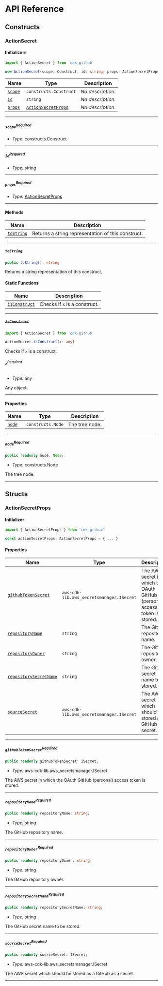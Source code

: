 # API Reference <a name="API Reference" id="api-reference"></a>

## Constructs <a name="Constructs" id="Constructs"></a>

### ActionSecret <a name="ActionSecret" id="cdk-github.ActionSecret"></a>

#### Initializers <a name="Initializers" id="cdk-github.ActionSecret.Initializer"></a>

```typescript
import { ActionSecret } from 'cdk-github'

new ActionSecret(scope: Construct, id: string, props: ActionSecretProps)
```

| **Name** | **Type** | **Description** |
| --- | --- | --- |
| <code><a href="#cdk-github.ActionSecret.Initializer.parameter.scope">scope</a></code> | <code>constructs.Construct</code> | *No description.* |
| <code><a href="#cdk-github.ActionSecret.Initializer.parameter.id">id</a></code> | <code>string</code> | *No description.* |
| <code><a href="#cdk-github.ActionSecret.Initializer.parameter.props">props</a></code> | <code><a href="#cdk-github.ActionSecretProps">ActionSecretProps</a></code> | *No description.* |

---

##### `scope`<sup>Required</sup> <a name="scope" id="cdk-github.ActionSecret.Initializer.parameter.scope"></a>

- *Type:* constructs.Construct

---

##### `id`<sup>Required</sup> <a name="id" id="cdk-github.ActionSecret.Initializer.parameter.id"></a>

- *Type:* string

---

##### `props`<sup>Required</sup> <a name="props" id="cdk-github.ActionSecret.Initializer.parameter.props"></a>

- *Type:* <a href="#cdk-github.ActionSecretProps">ActionSecretProps</a>

---

#### Methods <a name="Methods" id="Methods"></a>

| **Name** | **Description** |
| --- | --- |
| <code><a href="#cdk-github.ActionSecret.toString">toString</a></code> | Returns a string representation of this construct. |

---

##### `toString` <a name="toString" id="cdk-github.ActionSecret.toString"></a>

```typescript
public toString(): string
```

Returns a string representation of this construct.

#### Static Functions <a name="Static Functions" id="Static Functions"></a>

| **Name** | **Description** |
| --- | --- |
| <code><a href="#cdk-github.ActionSecret.isConstruct">isConstruct</a></code> | Checks if `x` is a construct. |

---

##### ~~`isConstruct`~~ <a name="isConstruct" id="cdk-github.ActionSecret.isConstruct"></a>

```typescript
import { ActionSecret } from 'cdk-github'

ActionSecret.isConstruct(x: any)
```

Checks if `x` is a construct.

###### `x`<sup>Required</sup> <a name="x" id="cdk-github.ActionSecret.isConstruct.parameter.x"></a>

- *Type:* any

Any object.

---

#### Properties <a name="Properties" id="Properties"></a>

| **Name** | **Type** | **Description** |
| --- | --- | --- |
| <code><a href="#cdk-github.ActionSecret.property.node">node</a></code> | <code>constructs.Node</code> | The tree node. |

---

##### `node`<sup>Required</sup> <a name="node" id="cdk-github.ActionSecret.property.node"></a>

```typescript
public readonly node: Node;
```

- *Type:* constructs.Node

The tree node.

---


## Structs <a name="Structs" id="Structs"></a>

### ActionSecretProps <a name="ActionSecretProps" id="cdk-github.ActionSecretProps"></a>

#### Initializer <a name="Initializer" id="cdk-github.ActionSecretProps.Initializer"></a>

```typescript
import { ActionSecretProps } from 'cdk-github'

const actionSecretProps: ActionSecretProps = { ... }
```

#### Properties <a name="Properties" id="Properties"></a>

| **Name** | **Type** | **Description** |
| --- | --- | --- |
| <code><a href="#cdk-github.ActionSecretProps.property.githubTokenSecret">githubTokenSecret</a></code> | <code>aws-cdk-lib.aws_secretsmanager.ISecret</code> | The AWS secret in which the OAuth GitHub (personal) access token is stored. |
| <code><a href="#cdk-github.ActionSecretProps.property.repositoryName">repositoryName</a></code> | <code>string</code> | The GitHub repository name. |
| <code><a href="#cdk-github.ActionSecretProps.property.repositoryOwner">repositoryOwner</a></code> | <code>string</code> | The GitHub repository owner. |
| <code><a href="#cdk-github.ActionSecretProps.property.repositorySecretName">repositorySecretName</a></code> | <code>string</code> | The GitHub secret name to be stored. |
| <code><a href="#cdk-github.ActionSecretProps.property.sourceSecret">sourceSecret</a></code> | <code>aws-cdk-lib.aws_secretsmanager.ISecret</code> | The AWS secret which should be stored as a GitHub as a secret. |

---

##### `githubTokenSecret`<sup>Required</sup> <a name="githubTokenSecret" id="cdk-github.ActionSecretProps.property.githubTokenSecret"></a>

```typescript
public readonly githubTokenSecret: ISecret;
```

- *Type:* aws-cdk-lib.aws_secretsmanager.ISecret

The AWS secret in which the OAuth GitHub (personal) access token is stored.

---

##### `repositoryName`<sup>Required</sup> <a name="repositoryName" id="cdk-github.ActionSecretProps.property.repositoryName"></a>

```typescript
public readonly repositoryName: string;
```

- *Type:* string

The GitHub repository name.

---

##### `repositoryOwner`<sup>Required</sup> <a name="repositoryOwner" id="cdk-github.ActionSecretProps.property.repositoryOwner"></a>

```typescript
public readonly repositoryOwner: string;
```

- *Type:* string

The GitHub repository owner.

---

##### `repositorySecretName`<sup>Required</sup> <a name="repositorySecretName" id="cdk-github.ActionSecretProps.property.repositorySecretName"></a>

```typescript
public readonly repositorySecretName: string;
```

- *Type:* string

The GitHub secret name to be stored.

---

##### `sourceSecret`<sup>Required</sup> <a name="sourceSecret" id="cdk-github.ActionSecretProps.property.sourceSecret"></a>

```typescript
public readonly sourceSecret: ISecret;
```

- *Type:* aws-cdk-lib.aws_secretsmanager.ISecret

The AWS secret which should be stored as a GitHub as a secret.

---



